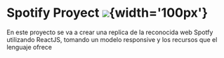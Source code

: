 # Spotify Proyect ![](https://www.google.com/search?q=icono+spotify&rlz=1C1CHZN_esAR994AR994&sxsrf=APwXEdcd6OGgH-nvt_JGGiN9StYIWSpKGQ:1684532780809&source=lnms&tbm=isch&sa=X&ved=2ahUKEwiqtYzQrYL_AhVDQ7gEHROZBugQ_AUoAXoECAMQAw&biw=1536&bih=714&dpr=1.25#imgrc=9O7YC_RcwPIZSM){width='100px'}

En este proyecto se va a crear una replica de la reconocida web Spotfy utilizando ReactJS, tomando un modelo responsive y los recursos que el lenguaje ofrece
